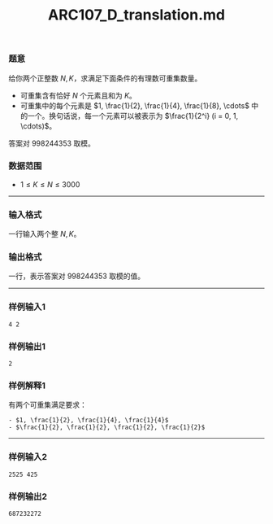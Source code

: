 ﻿---
title: "ARC107_D_translation.md"
tags: []
author: ""
created: ""
---

### 题意 

给你两个正整数 $N, K$，求满足下面条件的有理数可重集数量。

- 可重集含有恰好 $N$ 个元素且和为 $K$。
- 可重集中的每个元素是 $1, \frac{1}{2}, \frac{1}{4}, \frac{1}{8}, \cdots$ 中的一个。换句话说，每一个元素可以被表示为 $\frac{1}{2^i} (i = 0, 1, \cdots)$。

答案对 $998244353$ 取模。

### 数据范围

- $1 \le K \le N \le 3000$
---

### 输入格式

一行输入两个整 $N, K$。

### 输出格式

一行，表示答案对 $998244353$ 取模的值。

---

### 样例输入1

	4 2


### 样例输出1

	2


### 样例解释1

有两个可重集满足要求：
	
	- $1, \frac{1}{2}, \frac{1}{4}, \frac{1}{4}$
	- $\frac{1}{2}, \frac{1}{2}, \frac{1}{2}, \frac{1}{2}$
---

### 样例输入2

	2525 425

### 样例输出2

	687232272

